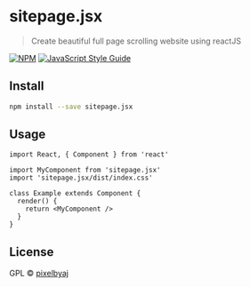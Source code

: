 # sitepage.jsx

> Create beautiful full page scrolling website using reactJS

[![NPM](https://img.shields.io/npm/v/sitepage.jsx.svg)](https://www.npmjs.com/package/sitepage.jsx) [![JavaScript Style Guide](https://img.shields.io/badge/code_style-standard-brightgreen.svg)](https://standardjs.com)

## Install

```bash
npm install --save sitepage.jsx
```

## Usage

```tsx
import React, { Component } from 'react'

import MyComponent from 'sitepage.jsx'
import 'sitepage.jsx/dist/index.css'

class Example extends Component {
  render() {
    return <MyComponent />
  }
}
```

## License

GPL © [pixelbyaj](https://github.com/pixelbyaj)
